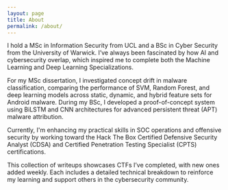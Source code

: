 ```yaml
---
layout: page
title: About
permalink: /about/
---
```


I hold a MSc in Information Security from UCL and a BSc in Cyber Security from the University of Warwick. I’ve always been fascinated by how AI and cybersecurity overlap, which inspired me to complete both the Machine Learning and Deep Learning Specializations.

For my MSc dissertation, I investigated concept drift in malware classification, comparing the performance of SVM, Random Forest, and deep learning models across static, dynamic, and hybrid feature sets for Android malware. During my BSc, I developed a proof-of-concept system using BiLSTM and CNN architectures for advanced persistent threat (APT) malware attribution.

Currently, I'm enhancing my practical skills in SOC operations and offensive security by working toward the Hack The Box Certified Defensive Security Analyst (CDSA) and Certified Penetration Testing Specialist (CPTS) certifications.

This collection of writeups showcases CTFs I’ve completed, with new ones added weekly. Each includes a detailed technical breakdown to reinforce my learning and support others in the cybersecurity community.

